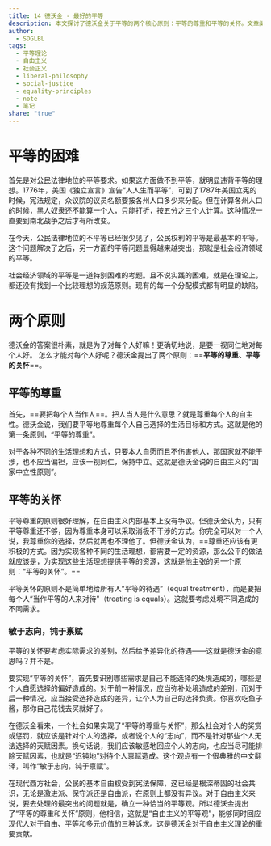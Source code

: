 ```yaml
---
title: 14 德沃金 - 最好的平等
description: 本文探讨了德沃金关于平等的两个核心原则：平等的尊重和平等的关怀。文章阐述了在现代社会中如何实现对个人志向的敏感和对天赋因素的中立。
author:
  - SDGLBL
tags:
  - 平等理论
  - 自由主义
  - 社会正义
  - liberal-philosophy
  - social-justice
  - equality-principles
  - note
  - 笔记
share: "true"
---
```


# 平等的困难

首先是对公民法律地位的平等要求。如果这方面做不到平等，就明显违背平等的理想。1776年，美国《独立宣言》宣告“人人生而平等”，可到了1787年美国立宪的时候，宪法规定，众议院的议员名额要按各州人口多少来分配。但在计算各州人口的时候，黑人奴隶还不能算一个人，只能打折，按五分之三个人计算。这种情况一直要到南北战争之后才有所改变。
	
在今天，公民法律地位的不平等已经很少见了，公民权利的平等是最基本的平等。这个问题解决了之后，另一方面的平等问题显得越来越突出，那就是社会经济领域的平等。

社会经济领域的平等是一道特别困难的考题。且不说实践的困难，就是在理论上，都还没有找到一个比较理想的规范原则。现有的每一个分配模式都有明显的缺陷。


# 两个原则

德沃金的答案很朴素，就是为了对每个人好嘛！更确切地说，是要一视同仁地对每个人好。
怎么才能对每个人好呢？德沃金提出了两个原则：==**平等的尊重、平等的关怀**==。

## 平等的尊重

首先，==要把每个人当作人==。把人当人是什么意思？就是尊重每个人的自主性。德沃金说，我们要平等地尊重每个人自己选择的生活目标和方式。这就是他的第一条原则，“平等的尊重”。

对于各种不同的生活理想和方式，只要本人自愿而且不伤害他人，那国家就不能干涉，也不应当偏袒，应该一视同仁，保持中立。这就是德沃金说的自由主义的“国家中立性原则”。


## 平等的关怀

平等尊重的原则很好理解，在自由主义内部基本上没有争议。但德沃金认为，只有平等尊重还不够，因为尊重本身可以采取消极不干涉的方式。你完全可以对一个人说，我尊重你的选择，然后就再也不理他了。但德沃金认为，==尊重还应该有更积极的方式。因为实现各种不同的生活理想，都需要一定的资源，那么公平的做法就应该是，为实现这些生活理想提供平等的资源，这就是他主张的另一个原则：“平等的关怀”。==

平等关怀的原则不是简单地给所有人“平等的待遇”（equal treatment），而是要把每个人“当作平等的人来对待"（treating is equals）。这就要考虑处境不同造成的不同需求。

### 敏于志向，钝于禀赋

平等的关怀要考虑实际需求的差别，然后给予差异化的待遇——这就是德沃金的意思吗？并不是。

要实现“平等的关怀”，首先要识别哪些需求是自己不能选择的处境造成的，哪些是个人自愿选择的偏好造成的。对于前一种情况，应当弥补处境造成的差别，而对于后一种情况，应当接受选择造成的差异，让个人为自己的选择负责。你喜欢吃鱼子酱，那你自己花钱去买就好了。

在德沃金看来，一个社会如果实现了“平等的尊重与关怀”，那么社会对个人的奖赏或惩罚，就应该是针对个人的选择，或者说个人的“志向”，而不是针对那些个人无法选择的天赋因素。换句话说，我们应该敏感地回应个人的志向，也应当尽可能排除天赋因素，也就是“迟钝地”对待个人禀赋造成。这个观点有一个很典雅的中文翻译，叫作“敏于志向，钝于禀赋”。

在现代西方社会，公民的基本自由权受到宪法保障，这已经是根深蒂固的社会共识，无论是激进派、保守派还是自由派，在原则上都没有异议。对于自由主义来说，要去处理的最突出的问题就是，确立一种恰当的平等观。所以德沃金提出了“平等的尊重和关怀”原则，他相信，这就是“自由主义的平等观”，能够同时回应现代人对于自由、平等和多元价值的三种诉求。这是德沃金对于自由主义理论的重要贡献。

